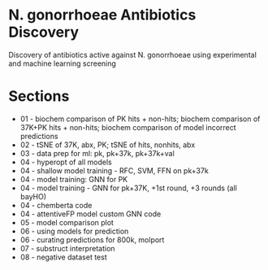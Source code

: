# N. gonorrhoeae Antibiotics Discovery
Discovery of antibiotics active against N. gonorrhoeae using experimental and machine learning screening

# Sections
* 01 - biochem comparison of PK hits + non-hits; biochem comparison of 37K+PK hits + non-hits; biochem comparison of model incorrect predictions
* 02 - tSNE of 37K, abx, PK; tSNE of hits, nonhits, abx
* 03 - data prep for ml: pk, pk+37k, pk+37k+val
* 04 - hyperopt of all models
* 04 - shallow model training - RFC, SVM, FFN on pk+37k
* 04 - model training: GNN for PK
* 04 - model training - GNN for pk+37K, +1st round, +3 rounds (all bayHO)
* 04 - chemberta code
* 04 - attentiveFP model custom GNN code
* 05 - model comparison plot
* 06 - using models for prediction
* 06 - curating predictions for 800k, molport
* 07 - substruct interpretation
* 08 - negative dataset test
